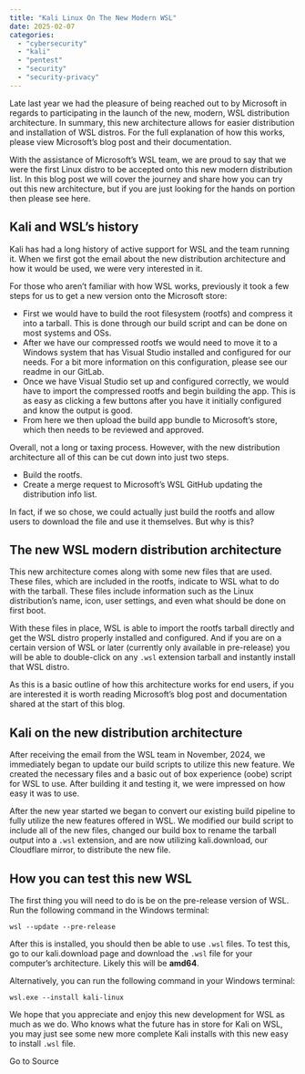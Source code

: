 ```yaml
---
title: "Kali Linux On The New Modern WSL"
date: 2025-02-07
categories: 
  - "cybersecurity"
  - "kali"
  - "pentest"
  - "security"
  - "security-privacy"
---
```


Late last year we had the pleasure of being reached out to by Microsoft in regards to participating in the launch of the new, modern, WSL distribution architecture. In summary, this new architecture allows for easier distribution and installation of WSL distros. For the full explanation of how this works, please view Microsoft’s blog post and their documentation.

With the assistance of Microsoft’s WSL team, we are proud to say that we were the first Linux distro to be accepted onto this new modern distribution list. In this blog post we will cover the journey and share how you can try out this new architecture, but if you are just looking for the hands on portion then please see here.

## Kali and WSL’s history

Kali has had a long history of active support for WSL and the team running it. When we first got the email about the new distribution architecture and how it would be used, we were very interested in it.

For those who aren’t familiar with how WSL works, previously it took a few steps for us to get a new version onto the Microsoft store:

- First we would have to build the root filesystem (rootfs) and compress it into a tarball. This is done through our build script and can be done on most systems and OSs.
- After we have our compressed rootfs we would need to move it to a Windows system that has Visual Studio installed and configured for our needs. For a bit more information on this configuration, please see our readme in our GitLab.
- Once we have Visual Studio set up and configured correctly, we would have to import the compressed rootfs and begin building the app. This is as easy as clicking a few buttons after you have it initially configured and know the output is good.
- From here we then upload the build app bundle to Microsoft’s store, which then needs to be reviewed and approved.

Overall, not a long or taxing process. However, with the new distribution architecture all of this can be cut down into just two steps.

- Build the rootfs.
- Create a merge request to Microsoft’s WSL GitHub updating the distribution info list.

In fact, if we so chose, we could actually just build the rootfs and allow users to download the file and use it themselves. But why is this?

## The new WSL modern distribution architecture

This new architecture comes along with some new files that are used. These files, which are included in the rootfs, indicate to WSL what to do with the tarball. These files include information such as the Linux distribution’s name, icon, user settings, and even what should be done on first boot.

With these files in place, WSL is able to import the rootfs tarball directly and get the WSL distro properly installed and configured. And if you are on a certain version of WSL or later (currently only available in pre-release) you will be able to double-click on any `.wsl` extension tarball and instantly install that WSL distro.

As this is a basic outline of how this architecture works for end users, if you are interested it is worth reading Microsoft’s blog post and documentation shared at the start of this blog.

## Kali on the new distribution architecture

After receiving the email from the WSL team in November, 2024, we immediately began to update our build scripts to utilize this new feature. We created the necessary files and a basic out of box experience (oobe) script for WSL to use. After building it and testing it, we were impressed on how easy it was to use.

After the new year started we began to convert our existing build pipeline to fully utilize the new features offered in WSL. We modified our build script to include all of the new files, changed our build box to rename the tarball output into a `.wsl` extension, and are now utilizing kali.download, our Cloudflare mirror, to distribute the new file.

## How you can test this new WSL

The first thing you will need to do is be on the pre-release version of WSL. Run the following command in the Windows terminal:

```
wsl --update --pre-release
```

After this is installed, you should then be able to use `.wsl` files. To test this, go to our kali.download page and download the `.wsl` file for your computer’s architecture. Likely this will be **amd64**.

Alternatively, you can run the following command in your Windows terminal:

```
wsl.exe --install kali-linux
```

We hope that you appreciate and enjoy this new development for WSL as much as we do. Who knows what the future has in store for Kali on WSL, you may just see some new more complete Kali installs with this new easy to install `.wsl` file.

Go to Source

